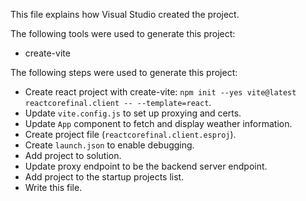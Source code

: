 This file explains how Visual Studio created the project.

The following tools were used to generate this project:
- create-vite

The following steps were used to generate this project:
- Create react project with create-vite: `npm init --yes vite@latest reactcorefinal.client -- --template=react`.
- Update `vite.config.js` to set up proxying and certs.
- Update `App` component to fetch and display weather information.
- Create project file (`reactcorefinal.client.esproj`).
- Create `launch.json` to enable debugging.
- Add project to solution.
- Update proxy endpoint to be the backend server endpoint.
- Add project to the startup projects list.
- Write this file.

